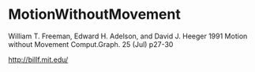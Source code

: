 # MotionWithoutMovement
William T. Freeman, Edward H. Adelson, and David J. Heeger  1991 Motion without Movement Comput.Graph. 25 (Jul) p27-30

http://billf.mit.edu/


